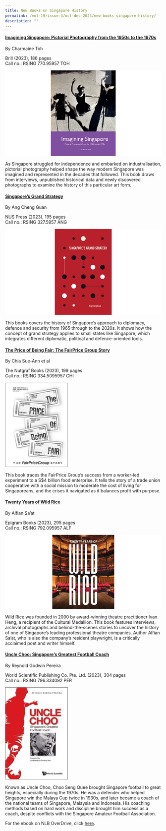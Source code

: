 ```yaml
---
title: New Books on Singapore History
permalink: /vol-19/issue-3/oct-dec-2023/new-books-singapore-history/
description: ""
---
```

#### **[Imagining Singapore: Pictorial Photography from the 1950s to the 1970s](https://eservice.nlb.gov.sg/item_holding.aspx?bid=206080449)**

By Charmaine Toh

Brill (2023), 186 pages <br>
Call no.: RSING 770.95957 TOH 

![](/images/Vol%2019%20Issue%203/9%20New%20Books/book_1.png)

As Singapore struggled for independence and embarked on industralisation, pictorial photography helped shape the way modern Singapore was imagined and represented in the decades that followed. This book draws from interviews, unpublished historical data and newly discovered photographs to examine the history of this particular art form.

#### **[Singapore’s Grand Strategy](https://eservice.nlb.gov.sg/item_holding.aspx?bid=205979515)**

By Ang Cheng Guan

NUS Press (2023), 195 pages <br>
Call no.: RSING 327.5957 ANG 

![](/images/Vol%2019%20Issue%203/9%20New%20Books/book_2.png)

This books covers the history of Singapore’s approach to diplomacy, defence and security from 1965 through to the 2020s. It shows how the concept of grand strategy applies to small states like Singapore, which integrates different diplomatic, political and defence-oriented tools.

#### **[The Price of Being Fair: The FairPrice Group Story](https://eservice.nlb.gov.sg/item_holding.aspx?bid=206063623)**

By Chia Sue-Ann et al

The Nutgraf Books (2023), 199 pages <br>
Call no.: RSING 334.5095957 CHI

<img style="width:40%;" src="/images/Vol%2019%20Issue%203/9%20New%20Books/fairprice2.jpg">

This book traces the FairPrice Group’s success from a worker-led experiment to a S$4 billion food enterprise. It tells the story of a trade union cooperative with a social mission to moderate the cost of living for Singaporeans, and the crises it navigated as it balances profit with purpose.

#### **[Twenty Years of Wild Rice](https://eservice.nlb.gov.sg/item_holding.aspx?bid=205372274)**

By Alfian Sa’at

Epigram Books (2023), 295 pages <br>
Call no.: RSING 792.095957 ALF

![](/images/Vol%2019%20Issue%203/9%20New%20Books/book4-edit.png)

Wild Rice was founded in 2000 by award-winning theatre practitioner Ivan Heng, a recipient of the Cultural Medallion. This book features interviews, archival photographs and behind-the-scenes stories to uncover the history of one of Singapore’s leading professional theatre companies. Author Alfian Sa’at, who is also the company’s resident playwright, is a critically acclaimed poet and writer himself.

#### **[Uncle Choo: Singapore’s Greatest Football Coach](https://eservice.nlb.gov.sg/item_holding.aspx?bid=206077091)**

By Reynold Godwin Pereira 

World Scientific Publishing Co. Pte. Ltd. (2023), 304 pages <br>
Call no.: RSING 796.334092 PER

<img style="width:40%;" src="/images/Vol%2019%20Issue%203/9%20New%20Books/uncle%20choo5.jpg">

Known as Uncle Choo, Choo Seng Quee brought Singapore football to great heights, especially during the 1970s. He was a defender who helped Singapore win the Malaya Cup twice in 1930s, and later became a coach of the national teams of Singapore, Malaysia and Indonesia. His coaching methods based on hard work and discipline brought him success as a coach, despite conflicts with the Singapore Amateur Football Association.

For the ebook on NLB OverDrive, click [here](https://nlb.overdrive.com/media/9788854).